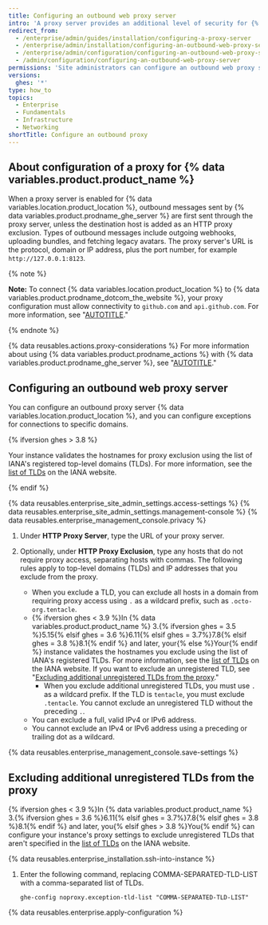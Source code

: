 ```yaml
---
title: Configuring an outbound web proxy server
intro: 'A proxy server provides an additional level of security for {% data variables.location.product_location %}.'
redirect_from:
  - /enterprise/admin/guides/installation/configuring-a-proxy-server
  - /enterprise/admin/installation/configuring-an-outbound-web-proxy-server
  - /enterprise/admin/configuration/configuring-an-outbound-web-proxy-server
  - /admin/configuration/configuring-an-outbound-web-proxy-server
permissions: 'Site administrators can configure an outbound web proxy server for a {% data variables.product.product_name %} instance.'
versions:
  ghes: '*'
type: how_to
topics:
  - Enterprise
  - Fundamentals
  - Infrastructure
  - Networking
shortTitle: Configure an outbound proxy
---
```


## About configuration of a proxy for {% data variables.product.product_name %}

When a proxy server is enabled for {% data variables.location.product_location %}, outbound messages sent by {% data variables.product.prodname_ghe_server %} are first sent through the proxy server, unless the destination host is added as an HTTP proxy exclusion. Types of outbound messages include outgoing webhooks, uploading bundles, and fetching legacy avatars. The proxy server's URL is the protocol, domain or IP address, plus the port number, for example `http://127.0.0.1:8123`.

{% note %}

**Note:**  To connect {% data variables.location.product_location %} to {% data variables.product.prodname_dotcom_the_website %}, your proxy configuration must allow connectivity to `github.com` and `api.github.com`. For more information, see "[AUTOTITLE](/admin/configuration/configuring-github-connect/managing-github-connect)."

{% endnote %}

{% data reusables.actions.proxy-considerations %} For more information about using {% data variables.product.prodname_actions %} with {% data variables.product.prodname_ghe_server %}, see "[AUTOTITLE](/admin/github-actions/getting-started-with-github-actions-for-your-enterprise/getting-started-with-github-actions-for-github-enterprise-server)."

## Configuring an outbound web proxy server

You can configure an outbound proxy server {% data variables.location.product_location %}, and you can configure exceptions for connections to specific domains.

{% ifversion ghes > 3.8 %}

Your instance validates the hostnames for proxy exclusion using the list of IANA's registered top-level domains (TLDs). For more information, see the [list of TLDs](https://data.iana.org/TLD/tlds-alpha-by-domain.txt) on the IANA website.

{% endif %}

{% data reusables.enterprise_site_admin_settings.access-settings %}
{% data reusables.enterprise_site_admin_settings.management-console %}
{% data reusables.enterprise_management_console.privacy %}
1. Under **HTTP Proxy Server**, type the URL of your proxy server.
1. Optionally, under **HTTP Proxy Exclusion**, type any hosts that do not require proxy access, separating hosts with commas. The following rules apply to top-level domains (TLDs) and IP addresses that you exclude from the proxy.

   - When you exclude a TLD, you can exclude all hosts in a domain from requiring proxy access using `.` as a wildcard prefix, such as `.octo-org.tentacle`.
   - {% ifversion ghes < 3.9 %}In {% data variables.product.product_name %} 3.{% ifversion ghes = 3.5 %}5.15{% elsif ghes = 3.6 %}6.11{% elsif ghes = 3.7%}7.8{% elsif ghes = 3.8 %}8.1{% endif %} and later, your{% else %}Your{% endif %} instance validates the hostnames you exclude using the list of IANA's registered TLDs. For more information, see the [list of TLDs](https://data.iana.org/TLD/tlds-alpha-by-domain.txt) on the IANA website. If you want to exclude an unregistered TLD, see "[Excluding additional unregistered TLDs from the proxy](#excluding-additional-unregistered-tlds-from-the-proxy)."
     - When you exclude additional unregistered TLDs, you must use `.` as a wildcard prefix. If the TLD is `tentacle`, you must exclude `.tentacle`. You cannot exclude an unregistered TLD without the preceding `.`.
   - You can exclude a full, valid IPv4 or IPv6 address.
   - You cannot exclude an IPv4 or IPv6 address using a preceding or trailing dot as a wildcard.

{% data reusables.enterprise_management_console.save-settings %}

## Excluding additional unregistered TLDs from the proxy

{% ifversion ghes < 3.9 %}In {% data variables.product.product_name %} 3.{% ifversion ghes = 3.6 %}6.11{% elsif ghes = 3.7%}7.8{% elsif ghes = 3.8 %}8.1{% endif %} and later, you{% elsif ghes > 3.8 %}You{% endif %} can configure your instance's proxy settings to exclude unregistered TLDs that aren't specified in the [list of TLDs](https://data.iana.org/TLD/tlds-alpha-by-domain.txt) on the IANA website.

{% data reusables.enterprise_installation.ssh-into-instance %}
1. Enter the following command, replacing COMMA-SEPARATED-TLD-LIST with a comma-separated list of TLDs.

   ```shell
   ghe-config noproxy.exception-tld-list "COMMA-SEPARATED-TLD-LIST"
   ```

{% data reusables.enterprise.apply-configuration %}